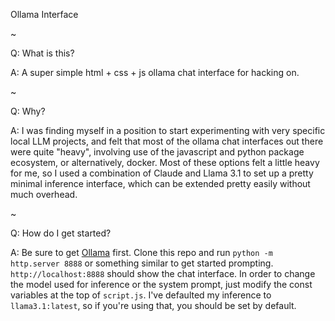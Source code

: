 Ollama Interface

~

Q: What is this?

A: A super simple html + css + js ollama chat interface for hacking on.

~

Q: Why?

A: I was finding myself in a position to start experimenting with very specific local LLM projects, and felt that most of the ollama chat interfaces out there were quite "heavy", involving use of the javascript and python package ecosystem, or alternatively, docker. Most of these options felt a little heavy for me, so I used a combination of Claude and Llama 3.1 to set up a pretty minimal inference interface, which can be extended pretty easily without much overhead.

~

Q: How do I get started?

A: Be sure to get [Ollama](https://ollama.com) first. Clone this repo and run `python -m http.server 8888` or something similar to get started prompting. `http://localhost:8888` should show the chat interface. In order to change the model used for inference or the system prompt, just modify the const variables at the top of `script.js`. I've defaulted my inference to `llama3.1:latest`, so if you're using that, you should be set by default.
